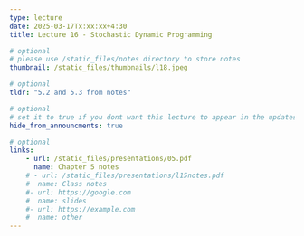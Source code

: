 ```yaml
---
type: lecture
date: 2025-03-17Tx:xx:xx+4:30
title: Lecture 16 - Stochastic Dynamic Programming 

# optional
# please use /static_files/notes directory to store notes
thumbnail: /static_files/thumbnails/l18.jpeg

# optional
tldr: "5.2 and 5.3 from notes"

# optional
# set it to true if you dont want this lecture to appear in the updates section
hide_from_announcments: true

# optional
links:
    - url: /static_files/presentations/05.pdf
      name: Chapter 5 notes
    # - url: /static_files/presentations/l15notes.pdf
    #  name: Class notes
    #- url: https://google.com
    #  name: slides
    #- url: https://example.com
    #  name: other
---
```

<!-- Other additional contents using markdown -->

